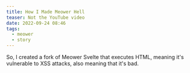 ```yaml
---
title: How I Made Meower Hell
teaser: Not the YouTube video
date: 2022-09-24 08:46
tags:
  - meower
  - story
---
```

So, I created a fork of Meower Svelte that executes HTML, meaning it's vulnerable to XSS attacks, also meaning that it's bad.
